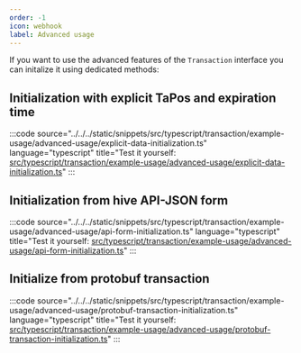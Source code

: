 ```yaml
---
order: -1
icon: webhook
label: Advanced usage
---
```


If you want to use the advanced features of the `Transaction` interface you can initalize it using dedicated methods:

## Initialization with explicit TaPos and expiration time

:::code source="../../../static/snippets/src/typescript/transaction/example-usage/advanced-usage/explicit-data-initialization.ts" language="typescript" title="Test it yourself: [src/typescript/transaction/example-usage/advanced-usage/explicit-data-initialization.ts](https://stackblitz.com/github/openhive-network/wax-doc-snippets?file=src%2Ftypescript%2Ftransaction%2Fexample-usage%2Fadvanced-usage%2Fexplicit-data-initialization.ts&startScript=test-transaction-full-advanced-usage-explicit-data)" :::

## Initialization from hive API-JSON form

:::code source="../../../static/snippets/src/typescript/transaction/example-usage/advanced-usage/api-form-initialization.ts" language="typescript" title="Test it yourself: [src/typescript/transaction/example-usage/advanced-usage/api-form-initialization.ts](https://stackblitz.com/github/openhive-network/wax-doc-snippets?file=src%2Ftypescript%2Ftransaction%2Fexample-usage%2Fadvanced-usage%2Fapi-form-initialization.ts&startScript=test-transaction-full-advanced-usage-api-form)" :::

## Initialize from protobuf transaction

:::code source="../../../static/snippets/src/typescript/transaction/example-usage/advanced-usage/protobuf-transaction-initialization.ts" language="typescript" title="Test it yourself: [src/typescript/transaction/example-usage/advanced-usage/protobuf-transaction-initialization.ts](https://stackblitz.com/github/openhive-network/wax-doc-snippets?file=src%2Ftypescript%2Ftransaction%2Fexample-usage%2Fadvanced-usage%2Fprotobuf-transaction-initialization.ts&startScript=test-transaction-full-advanced-usage-protobuf)" :::
